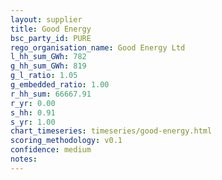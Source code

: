 ```yaml
---
layout: supplier
title: Good Energy
bsc_party_id: PURE
rego_organisation_name: Good Energy Ltd
l_hh_sum_GWh: 782
g_hh_sum_GWh: 819
g_l_ratio: 1.05
g_embedded_ratio: 1.00
r_hh_sum: 66667.91
r_yr: 0.00
s_hh: 0.91
s_yr: 1.00
chart_timeseries: timeseries/good-energy.html
scoring_methodology: v0.1
confidence: medium
notes: 
---
```

